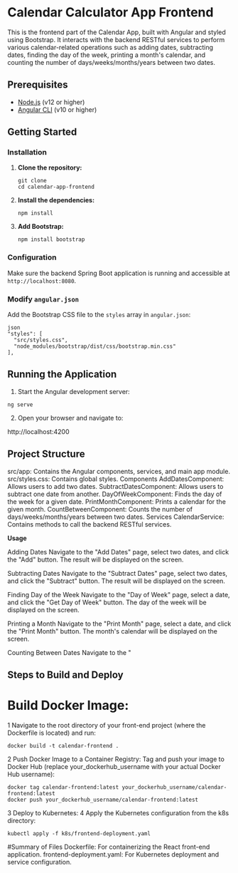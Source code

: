 # Calendar Calculator App Frontend

This is the frontend part of the Calendar App, built with Angular and styled using Bootstrap. It interacts with the backend RESTful services to perform various calendar-related operations such as adding dates, subtracting dates, finding the day of the week, printing a month's calendar, and counting the number of days/weeks/months/years between two dates.

## Prerequisites

- [Node.js](https://nodejs.org/) (v12 or higher)
- [Angular CLI](https://angular.io/cli) (v10 or higher)

## Getting Started

### Installation

1. **Clone the repository:**

    ```
    git clone 
    cd calendar-app-frontend
    ```

2. **Install the dependencies:**

    ```
    npm install
    ```

3. **Add Bootstrap:**

    ```
    npm install bootstrap
    ```

### Configuration

Make sure the backend Spring Boot application is running and accessible at `http://localhost:8080`.

### Modify `angular.json`

Add the Bootstrap CSS file to the `styles` array in `angular.json`:

```
json
"styles": [
  "src/styles.css",
  "node_modules/bootstrap/dist/css/bootstrap.min.css"
],
```
## Running the Application

1. Start the Angular development server:

```
ng serve
````

2. Open your browser and navigate to:


http://localhost:4200

## Project Structure

src/app: Contains the Angular components, services, and main app module.
src/styles.css: Contains global styles.
Components
AddDatesComponent: Allows users to add two dates.
SubtractDatesComponent: Allows users to subtract one date from another.
DayOfWeekComponent: Finds the day of the week for a given date.
PrintMonthComponent: Prints a calendar for the given month.
CountBetweenComponent: Counts the number of days/weeks/months/years between two dates.
Services
CalendarService: Contains methods to call the backend RESTful services.

**Usage**

Adding Dates
Navigate to the "Add Dates" page, select two dates, and click the "Add" button. The result will be displayed on the screen.

Subtracting Dates
Navigate to the "Subtract Dates" page, select two dates, and click the "Subtract" button. The result will be displayed on the screen.

Finding Day of the Week
Navigate to the "Day of Week" page, select a date, and click the "Get Day of Week" button. The day of the week will be displayed on the screen.

Printing a Month
Navigate to the "Print Month" page, select a date, and click the "Print Month" button. The month's calendar will be displayed on the screen.

Counting Between Dates
Navigate to the "


## Steps to Build and Deploy
# Build Docker Image:
1 Navigate to the root directory of your front-end project (where the Dockerfile is located) and run:

```
docker build -t calendar-frontend .
```
2 Push Docker Image to a Container Registry:
Tag and push your image to Docker Hub (replace your_dockerhub_username with your actual Docker Hub username):

```
docker tag calendar-frontend:latest your_dockerhub_username/calendar-frontend:latest
docker push your_dockerhub_username/calendar-frontend:latest
```
3 Deploy to Kubernetes:
4 Apply the Kubernetes configuration from the k8s directory:

```
kubectl apply -f k8s/frontend-deployment.yaml
```
#Summary of Files
Dockerfile: For containerizing the React front-end application.
frontend-deployment.yaml: For Kubernetes deployment and service configuration.

